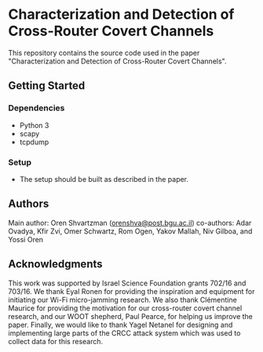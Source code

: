 # Characterization and Detection of Cross-Router Covert Channels

This repository contains the source code used in the paper "Characterization and Detection of Cross-Router Covert Channels".

## Getting Started

### Dependencies

* Python 3
* scapy
* tcpdump

### Setup

* The setup should be built as described in the paper.

## Authors

Main author: Oren Shvartzman (orenshva@post.bgu.ac.il)
co-authors: Adar Ovadya, Kfir Zvi, Omer Schwartz, Rom Ogen, Yakov Mallah, Niv Gilboa, and Yossi Oren

## Acknowledgments

This work was supported by Israel Science Foundation
grants 702/16 and 703/16. We thank Eyal Ronen for
providing the inspiration and equipment for initiating our
Wi-Fi micro-jamming research. We also thank Clémentine
Maurice for providing the motivation for our cross-router
covert channel research, and our WOOT shepherd, Paul
Pearce, for helping us improve the paper. Finally, we would
like to thank Yagel Netanel for designing and implementing
large parts of the CRCC attack system which was used to
collect data for this research.
